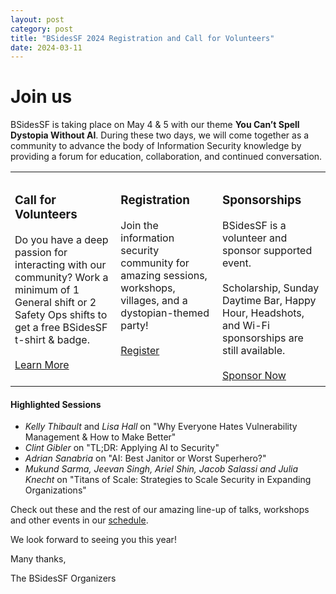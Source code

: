 ```yaml
---
layout: post
category: post
title: "BSidesSF 2024 Registration and Call for Volunteers"
date: 2024-03-11
---
```


# Join us

BSidesSF is taking place on May 4 & 5 with our theme __You Can’t Spell Dystopia Without AI__. 
During these two days, we will come together as a community to advance the body of 
Information Security knowledge by providing a forum for education, collaboration, and continued conversation.


<table>
<tr style="valign: top;">
<td style="vertical-align: top; padding: 7px;">
<h3>Call for Volunteers</h3>
Do you have a deep passion for interacting with our community? Work a minimum of 1 General shift or 2 
Safety Ops shifts to get a free BSidesSF t-shirt & badge.
<br/>
<br/>
<a href="https://bsidessf.org/volunteer">Learn More</a>
</td>



<td style="vertical-align: top; padding: 7px;">


<h3> Registration</h3>
Join the information security community for amazing sessions, workshops, villages, and a dystopian-themed party!
<br/>
<br/>
<a href="https://bsidessf.regfox.com/2024">Register</a>

</td>


<td style="vertical-align: top; padding: 7px;">

<h3>Sponsorships</h3>
BSidesSF is a volunteer and sponsor supported event.
<br/>
<br/>
Scholarship, Sunday Daytime Bar, Happy Hour, Headshots, and Wi-Fi sponsorships are still available.
<br/>
<br/>
<a href="https://bsidessf.org/sponsors">Sponsor Now</a>
</td>
</tr>
</table>

#### Highlighted Sessions

* _Kelly Thibault_ and _Lisa Hall_ on "Why Everyone Hates Vulnerability Management & How to Make Better"
* _Clint Gibler_ on "TL;DR: Applying AI to Security"
* _Adrian Sanabria_ on "AI: Best Janitor or Worst Superhero?"
* _Mukund Sarma, Jeevan Singh, Ariel Shin, Jacob Salassi and Julia Knecht_ on "Titans of Scale: Strategies to Scale Security in Expanding Organizations"

Check out these and the rest of our amazing line-up of talks, workshops and other events in our [schedule](/schedule).

We look forward to seeing you this year!


Many thanks,

The BSidesSF Organizers
